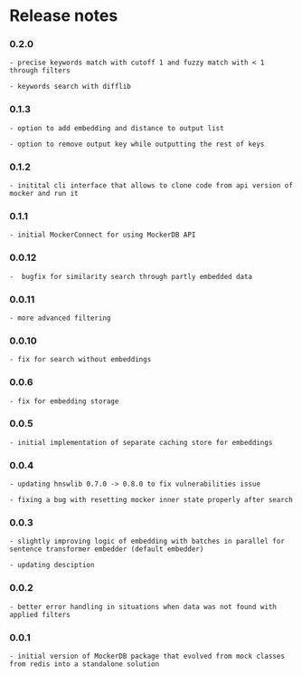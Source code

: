 # Release notes

### 0.2.0

    - precise keywords match with cutoff 1 and fuzzy match with < 1 through filters

    - keywords search with difflib

### 0.1.3

    - option to add embedding and distance to output list

    - option to remove output key while outputting the rest of keys

### 0.1.2

    - initital cli interface that allows to clone code from api version of mocker and run it

### 0.1.1

    - initial MockerConnect for using MockerDB API

### 0.0.12

    -  bugfix for similarity search through partly embedded data

### 0.0.11

    - more advanced filtering

### 0.0.10

    - fix for search without embeddings

### 0.0.6

    - fix for embedding storage

### 0.0.5

    - initial implementation of separate caching store for embeddings

### 0.0.4

    - updating hnswlib 0.7.0 -> 0.8.0 to fix vulnerabilities issue

    - fixing a bug with resetting mocker inner state properly after search

### 0.0.3

    - slightly improving logic of embedding with batches in parallel for sentence transformer embedder (default embedder)

    - updating desciption

### 0.0.2

    - better error handling in situations when data was not found with applied filters

### 0.0.1

    - initial version of MockerDB package that evolved from mock classes from redis into a standalone solution